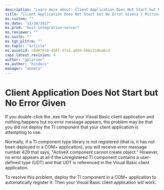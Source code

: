 ```yaml
---
description: "Learn more about: Client Application Does Not Start but No Error Given"
title: "Client Application Does Not Start but No Error Given1 | Microsoft Docs"
ms.custom: ""
ms.date: "11/30/2017"
ms.prod: "host-integration-server"
ms.reviewer: ""
ms.suite: ""
ms.tgt_pltfrm: ""
ms.topic: "article"
ms.assetid: c0d07010-d56f-4fa5-a849-b66c210ea6c4
caps.latest.revision: 4
author: "gplarsen"
ms.author: "hisdocs"
manager: "anneta"
---
```

# Client Application Does Not Start but No Error Given
If you double-click the .exe file for your Visual Basic client application and nothing happens but no error message appears, the problem may be that you did not deploy the TI component that your client application is attempting to use.  
  
 Normally, if a TI component type library is not registered (that is, it has not been deployed in a COM+ application), you will receive error message number 429 that says, "ActiveX component cannot create object." However, no error appears at all if the unregistered TI component contains a user-defined type (UDT) and that UDT is referenced in the Visual Basic client application.  
  
 To resolve this problem, deploy the TI component in a COM+ application to automatically register it. Then your Visual Basic client application will work.
